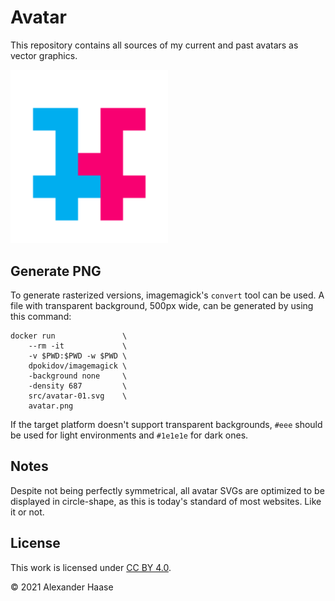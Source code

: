 # Avatar

This repository contains all sources of my current and past avatars as vector
graphics.

<img src="src/avatar-01.svg" width="50%" />


## Generate PNG

To generate rasterized versions, imagemagick's `convert` tool can be used. A
file with transparent background, 500px wide, can be generated by using this
command:

```
docker run               \
    --rm -it             \
    -v $PWD:$PWD -w $PWD \
    dpokidov/imagemagick \
    -background none     \
    -density 687         \
    src/avatar-01.svg    \
    avatar.png
```

If the target platform doesn't support transparent backgrounds, `#eee` should be
used for light environments and `#1e1e1e` for dark ones.


## Notes

Despite not being  perfectly symmetrical, all avatar SVGs are optimized to be
displayed in circle-shape, as this is today's standard of most websites. Like it
or not.


## License

This work is licensed under [CC BY 4.0](LICENSE).

&copy; 2021 Alexander Haase
